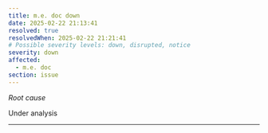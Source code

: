```yaml
---
title: m.e. doc down
date: 2025-02-22 21:13:41
resolved: true
resolvedWhen: 2025-02-22 21:21:41
# Possible severity levels: down, disrupted, notice
severity: down
affected:
  - m.e. doc
section: issue
---
```


*Root cause*

Under analysis

---


